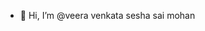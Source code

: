 - 👋 Hi, I’m @veera venkata sesha sai mohan

<!---
vvssmohan/vvssmohan is a ✨ special ✨ repository because its `README.md` (this file) appears on your GitHub profile.
You can click the Preview link to take a look at your changes.
--->
